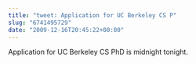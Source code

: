 ```yaml
---
title: "tweet: Application for UC Berkeley CS P"
slug: "6741495729"
date: "2009-12-16T20:45:22+00:00"
---
```

Application for UC Berkeley CS PhD is midnight tonight.